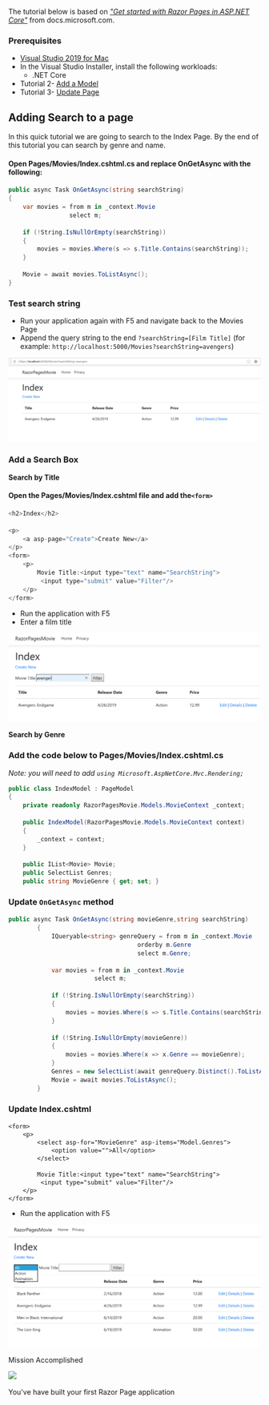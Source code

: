 The tutorial below is based on [*"Get started with Razor Pages in ASP.NET Core"*](https://docs.microsoft.com/en-us/aspnet/core/tutorials/razor-pages/razor-pages-start) from docs.microsoft.com.

### Prerequisites
*  [Visual Studio 2019 for Mac](https://visualstudio.microsoft.com/downloads/?wt.mc_id=adw-brand&gclid=Cj0KCQjwqYfWBRDPARIsABjQRYwLe3b9dJMixA98s8nS8QfuNBKGsiRVRXzB93fe4E27LGK5KLrGcnYaAgdREALw_wcB)
* In the Visual Studio Installer, install the following workloads:
    * .NET Core
* Tutorial 2- [Add a Model](../2-Add%20a%20model/Addamodel-VSMac.md)
* Tutorial 3- [Update Page](../3-Update%20Pages/update-VSMac.md)

## Adding Search to a page

In this quick tutorial we are going to search to the Index Page. By the end of this tutorial you can search by genre and name.

#### Open Pages/Movies/Index.cshtml.cs and replace OnGetAsync with the following:

```csharp
public async Task OnGetAsync(string searchString)
{
    var movies = from m in _context.Movie
                 select m;

    if (!String.IsNullOrEmpty(searchString))
    {
        movies = movies.Where(s => s.Title.Contains(searchString));
    }

    Movie = await movies.ToListAsync();
}
```

### Test search string

* Run your application again with F5 and navigate back to the Movies Page
* Append the query string to the end `?searchString=[Film Title]` (for example: `http://localhost:5000/Movies?searchString=avengers`)

![](images/searchString.PNG)

### Add a Search Box

**Search by Title**

#### Open the Pages/Movies/Index.cshtml file and add the`<form>`

```csharp
<h2>Index</h2>

<p>
    <a asp-page="Create">Create New</a>
</p>
<form>
    <p>
        Movie Title:<input type="text" name="SearchString">
         <input type="submit" value="Filter"/>
    </p>
</form>
```

* Run the application with F5
* Enter a film title

![](images/searchform.PNG)

**Search by Genre**

### Add the code below to Pages/Movies/Index.cshtml.cs

*Note: you will need to add `using Microsoft.AspNetCore.Mvc.Rendering;`*

```csharp
public class IndexModel : PageModel
{
    private readonly RazorPagesMovie.Models.MovieContext _context;

    public IndexModel(RazorPagesMovie.Models.MovieContext context)
    {
        _context = context;
    }

    public IList<Movie> Movie;
    public SelectList Genres;
    public string MovieGenre { get; set; }
```

### Update `OnGetAsync` method

```csharp
public async Task OnGetAsync(string movieGenre,string searchString)
        {
            IQueryable<string> genreQuery = from m in _context.Movie
                                    orderby m.Genre
                                    select m.Genre;

            var movies = from m in _context.Movie
                        select m;

            if (!String.IsNullOrEmpty(searchString))
            {
                movies = movies.Where(s => s.Title.Contains(searchString));
            }

            if (!String.IsNullOrEmpty(movieGenre))
            {
                movies = movies.Where(x => x.Genre == movieGenre);
            }
            Genres = new SelectList(await genreQuery.Distinct().ToListAsync());
            Movie = await movies.ToListAsync();
        }
```

### Update Index.cshtml

```
<form>
    <p>
        <select asp-for="MovieGenre" asp-items="Model.Genres">
            <option value="">All</option>
        </select>
        
        Movie Title:<input type="text" name="SearchString">
         <input type="submit" value="Filter"/>
    </p>
</form>
```

* Run the application with F5

![](images/genre.PNG)

Mission Accomplished

![](https://media.giphy.com/media/3o6UBbrfvYwldawfDi/giphy.gif)

You've have built your first Razor Page application